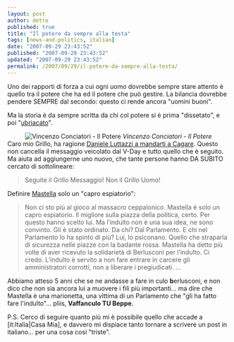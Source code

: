 ```yaml
---
layout: post
author: detro
published: true
title: "Il potere da sempre alla testa"
tags: [news-and-politics, italian]
date: "2007-09-29 23:43:52"
published: "2007-09-29 23:43:52"
updated: "2007-09-29 23:43:52"
permalink: /2007/09/29/il-potere-da-sempre-alla-testa/
---
```


Uno dei rapporti di forza a cui ogni uomo dovrebbe sempre stare attento è quello tra il potere che ha ed il potere che può gestire. La bilancia dovrebbe pendere SEMPRE dal secondo: questo ci rende ancora "uomini buoni".

Ma la storia è da sempre scritta da chi col potere si è prima "dissetato", e poi "<a href="http://www.beppegrillo.it/2007/09/il_capro_espiat.html">ubriacato</a>".
<div align="center">
<img src="http://www.modulazioni.it/immagini/Autori/vincenzo%20conciatori_Il%20Potere.jpg" alt="Vincenzo Conciatori - Il Potere" />
<em>Vincenzo Conciatori - Il Potere</em>
</div>
Caro mio Grillo, ha ragione <a href="http://www.danieleluttazzi.it/node/312">Daniele Luttazzi a mandarti a Cagare</a>. Questo non cancella il messaggio veicolato dal V-Day e tutto quello che è seguito. Ma aiuta ad aggiungerne uno nuovo, che tante persone hanno DA SUBITO cercato di sottolineare:
<blockquote>
Seguite il Grillo Messaggio! Non il Grillo Uomo!
</blockquote>

Definire <a href="http://inclementemastella.blogspot.com">Mastella</a> solo un "capro espiatorio":
<blockquote>Non ci sto più al gioco al massacro ceppalonico. Mastella è solo un capro espiatorio. Il migliore sulla piazza della politica, certo. Per questo hanno scelto lui.
Ma l’indulto non è una sua idea, ne sono convinto. Gli è stato ordinato. Da chi? Dal Parlamento. E chi nel Parlamento lo ha spinto di più? Lui, lo psiconano. Quello che straparla di sicurezza nelle piazze con la badante rossa. Mastella ha detto più volte di aver ricevuto la solidarietà di Berlusconi per l’indulto. Ci credo. L’indulto è servito a non fare entrare in carcere gli amministratori corrotti, non a liberare i pregiudicati.
...</blockquote>

Abbiamo atteso 5 anni che se ne andasse a fare in culo <strong>b</strong>erlusconi, e non dico che non sia ancora lui a muovere i fili più importanti... ma dire che Mastella è una marionetta, una vittima di un Parlamento che "gli ha fatto fare l'indulto"... pliis, <strong>Vaffanculo TU Beppe</strong>.

P.S. Cerco di seguire quanto più mi è possibile quello che accade a [it:Italia|Casa Mia], e davvero mi dispiace tanto tornare a scrivere un post in italiano... per una cosa così "triste".
